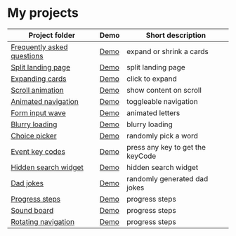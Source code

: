 # My projects

Project folder | Demo | Short description
---------------|------|------------------
[Frequently asked questions](https://github.com/unknown-cat/projects/tree/master/faq) | [Demo](https://unknown-cat.github.io/projects/faq/) | expand or shrink a cards
[Split landing page](https://github.com/unknown-cat/projects/tree/master/split-landing-page) | [Demo](https://unknown-cat.github.io/projects/split-landing-page/) | split landing page
[Expanding cards](https://github.com/unknown-cat/projects/tree/master/expanding-cards) | [Demo](https://unknown-cat.github.io/projects/expanding-cards/) | click to expand
[Scroll animation](https://github.com/unknown-cat/projects/tree/master/scroll-animation) | [Demo](https://unknown-cat.github.io/projects/scroll-animation/) | show content on scroll
[Animated navigation](https://github.com/unknown-cat/projects/tree/master/animated-navigation) | [Demo](https://unknown-cat.github.io/projects/animated-navigation/) | toggleable navigation
[Form input wave](https://github.com/unknown-cat/projects/tree/master/form-input-wave) | [Demo](https://unknown-cat.github.io/projects/form-input-wave/) | animated letters
[Blurry loading](https://github.com/unknown-cat/projects/tree/master/blurry-loading) | [Demo](https://unknown-cat.github.io/projects/blurry-loading/) | blurry loading
[Choice picker](https://github.com/unknown-cat/projects/tree/master/choice-picker) | [Demo](https://unknown-cat.github.io/projects/choice-picker/) | randomly pick a word
[Event key codes](https://github.com/unknown-cat/projects/tree/master/event-key-codes) | [Demo](https://unknown-cat.github.io/projects/event-key-codes/) | press any key to get the keyCode
[Hidden search widget](https://github.com/unknown-cat/projects/tree/master/hidden-search-widget) | [Demo](https://unknown-cat.github.io/projects/hidden-search-widget/) | hidden search widget
[Dad jokes](https://github.com/unknown-cat/projects/tree/master/dad-jokes) | [Demo](https://unknown-cat.github.io/projects/dad-jokes/) | randomly generated dad jokes
[Progress steps](https://github.com/unknown-cat/projects/tree/master/progress-steps) | [Demo](https://unknown-cat.github.io/projects/progress-steps/) | progress steps
[Sound board](https://github.com/unknown-cat/projects/tree/master/sound-board) | [Demo](https://unknown-cat.github.io/projects/sound-board/) | progress steps
[Rotating navigation](https://github.com/unknown-cat/projects/tree/master/rotating-navigation) | [Demo](https://unknown-cat.github.io/projects/rotating-navigation/) | progress steps
